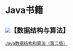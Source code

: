 # Java书籍

## ![](http://onmer39jj.bkt.clouddn.com/18-2-28/36839335.jpg)【数据结构与算法】
[Java数据结构和算法（第二版）]()
